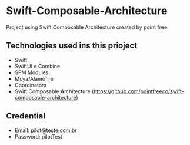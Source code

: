 # Swift-Composable-Architecture
Project using Swift Composable Architecture created by point free.

## Technologies used ins this prioject
* Swift
* SwiftUI e Combine
* SPM Modules
* Moya/Alamofire
* Coordinators
* Swift Composable Architecture (https://github.com/pointfreeco/swift-composable-architecture)

## Credential
  * Email: pilot@teste.com.br
  * Password: pilotTest
